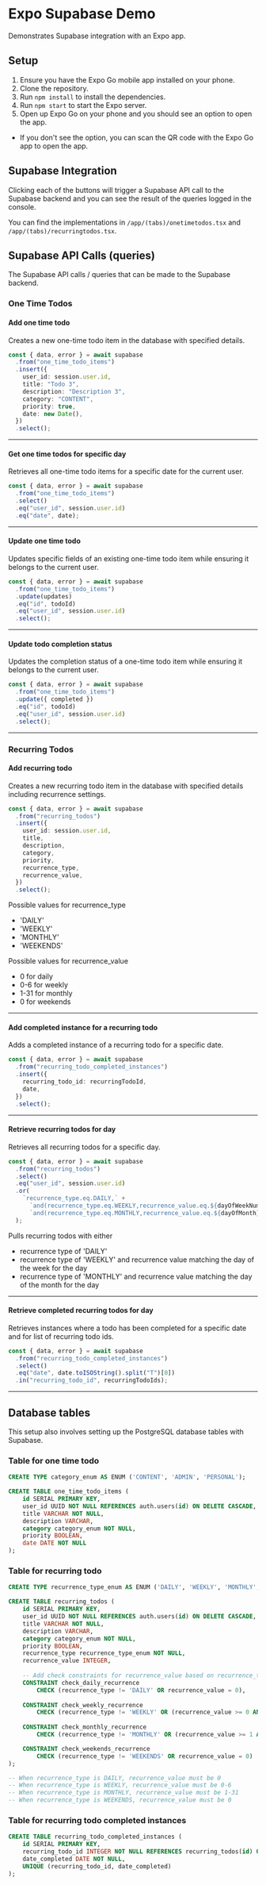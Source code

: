# Expo Supabase Demo

Demonstrates Supabase integration with an Expo app.

## Setup

1. Ensure you have the Expo Go mobile app installed on your phone.
2. Clone the repository.
3. Run `npm install` to install the dependencies.
4. Run `npm start` to start the Expo server.
5. Open up Expo Go on your phone and you should see an option to open the app.
  - If you don't see the option, you can scan the QR code with the Expo Go app to open the app.

## Supabase Integration
Clicking each of the buttons will trigger a Supabase API call to the Supabase backend and you can see the result of the queries logged in the console.

You can find the implementations in `/app/(tabs)/onetimetodos.tsx` and `/app/(tabs)/recurringtodos.tsx`.

## Supabase API Calls (queries)

The Supabase API calls / queries that can be made to the Supabase backend.

### One Time Todos

#### Add one time todo
Creates a new one-time todo item in the database with specified details.
```ts
const { data, error } = await supabase
  .from("one_time_todo_items")
  .insert({
    user_id: session.user.id,
    title: "Todo 3",
    description: "Description 3",
    category: "CONTENT",
    priority: true,
    date: new Date(),
  })
  .select();
```

---

#### Get one time todos for specific day
Retrieves all one-time todo items for a specific date for the current user.
```ts
const { data, error } = await supabase
  .from("one_time_todo_items")
  .select()
  .eq("user_id", session.user.id)
  .eq("date", date);
```

---

#### Update one time todo
Updates specific fields of an existing one-time todo item while ensuring it belongs to the current user.
```ts
const { data, error } = await supabase
  .from("one_time_todo_items")
  .update(updates)
  .eq("id", todoId)
  .eq("user_id", session.user.id)
  .select();
```

---

#### Update todo completion status
Updates the completion status of a one-time todo item while ensuring it belongs to the current user.
```ts
const { data, error } = await supabase
  .from("one_time_todo_items")
  .update({ completed })
  .eq("id", todoId)
  .eq("user_id", session.user.id)
  .select();
```

--- 

### Recurring Todos

#### Add recurring todo
Creates a new recurring todo item in the database with specified details including recurrence settings.
```ts
const { data, error } = await supabase
  .from("recurring_todos")
  .insert({
    user_id: session.user.id,
    title,
    description,
    category,
    priority,
    recurrence_type,
    recurrence_value,
  })
  .select();
```

Possible values for recurrence_type
- 'DAILY'
- 'WEEKLY'
- 'MONTHLY'
- 'WEEKENDS'

Possible values for recurrence_value
- 0 for daily
- 0-6 for weekly
- 1-31 for monthly
- 0 for weekends

---

#### Add completed instance for a recurring todo
Adds a completed instance of a recurring todo for a specific date.
```ts
const { data, error } = await supabase
  .from("recurring_todo_completed_instances")
  .insert({
    recurring_todo_id: recurringTodoId,
    date,
  })
  .select();
```


---

#### Retrieve recurring todos for day
Retrieves all recurring todos for a specific day.
```ts
const { data, error } = await supabase
  .from("recurring_todos")
  .select()
  .eq("user_id", session.user.id)
  .or(
    `recurrence_type.eq.DAILY,` +
      `and(recurrence_type.eq.WEEKLY,recurrence_value.eq.${dayOfWeekNum}),` +
      `and(recurrence_type.eq.MONTHLY,recurrence_value.eq.${dayOfMonth})`
  );
```
Pulls recurring todos with either
- recurrence type of 'DAILY'
- recurrence type of 'WEEKLY' and recurrence value matching the day of the week for the day
- recurrence type of 'MONTHLY' and recurrence value matching the day of the month for the day

---

#### Retrieve completed recurring todos for day
Retrieves instances where a todo has been completed for a specific date and for list of recurring todo ids.
```ts
const { data, error } = await supabase
  .from("recurring_todo_completed_instances")
  .select()
  .eq("date", date.toISOString().split("T")[0])
  .in("recurring_todo_id", recurringTodoIds);
```
---

## Database tables

This setup also involves setting up the PostgreSQL database tables with Supabase.

### Table for one time todo
```sql
CREATE TYPE category_enum AS ENUM ('CONTENT', 'ADMIN', 'PERSONAL');

CREATE TABLE one_time_todo_items (
    id SERIAL PRIMARY KEY,
    user_id UUID NOT NULL REFERENCES auth.users(id) ON DELETE CASCADE,
    title VARCHAR NOT NULL,
    description VARCHAR,
    category category_enum NOT NULL,
    priority BOOLEAN,
    date DATE NOT NULL
);
```

### Table for recurring todo
```sql
CREATE TYPE recurrence_type_enum AS ENUM ('DAILY', 'WEEKLY', 'MONTHLY', 'WEEKENDS');

CREATE TABLE recurring_todos (
    id SERIAL PRIMARY KEY,
    user_id UUID NOT NULL REFERENCES auth.users(id) ON DELETE CASCADE,
    title VARCHAR NOT NULL,
    description VARCHAR,
    category category_enum NOT NULL,
    priority BOOLEAN,
    recurrence_type recurrence_type_enum NOT NULL,
    recurrence_value INTEGER,
    
    -- Add check constraints for recurrence_value based on recurrence_type
    CONSTRAINT check_daily_recurrence 
        CHECK (recurrence_type != 'DAILY' OR recurrence_value = 0),
    
    CONSTRAINT check_weekly_recurrence 
        CHECK (recurrence_type != 'WEEKLY' OR (recurrence_value >= 0 AND recurrence_value <= 6)),
    
    CONSTRAINT check_monthly_recurrence 
        CHECK (recurrence_type != 'MONTHLY' OR (recurrence_value >= 1 AND recurrence_value <= 31))

    CONSTRAINT check_weekends_recurrence 
        CHECK (recurrence_type != 'WEEKENDS' OR recurrence_value = 0)
);

-- When recurrence_type is DAILY, recurrence_value must be 0
-- When recurrence_type is WEEKLY, recurrence_value must be 0-6
-- When recurrence_type is MONTHLY, recurrence_value must be 1-31
-- When recurrence_type is WEEKENDS, recurrence_value must be 0
```

### Table for recurring todo completed instances
```sql
CREATE TABLE recurring_todo_completed_instances (
    id SERIAL PRIMARY KEY,
    recurring_todo_id INTEGER NOT NULL REFERENCES recurring_todos(id) ON DELETE CASCADE,
    date_completed DATE NOT NULL,
    UNIQUE (recurring_todo_id, date_completed)
);
```
